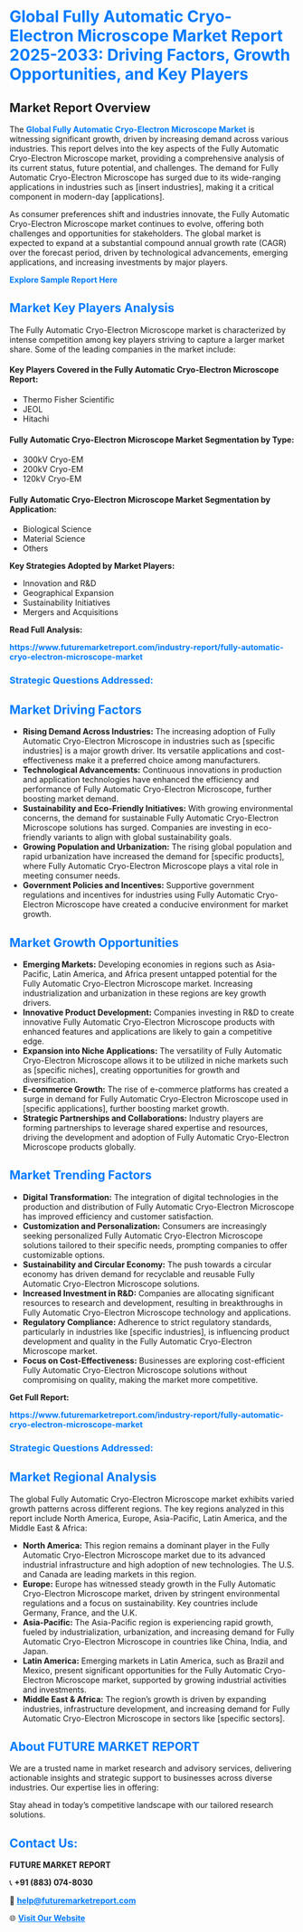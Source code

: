 <h1 style="color: #007BFF;">Global Fully Automatic Cryo-Electron Microscope Market Report 2025-2033: Driving Factors, Growth Opportunities, and Key Players</h1>

<section id="overview">
<h2>Market Report Overview</h2>
<p>The <a href="https://www.futuremarketreport.com/industry-report/fully-automatic-cryo-electron-microscope-market" style="color: #007BFF; text-decoration: none;"><strong>Global Fully Automatic Cryo-Electron Microscope Market</strong></a> is witnessing significant growth, driven by increasing demand across various industries. This report delves into the key aspects of the Fully Automatic Cryo-Electron Microscope market, providing a comprehensive analysis of its current status, future potential, and challenges. The demand for Fully Automatic Cryo-Electron Microscope has surged due to its wide-ranging applications in industries such as [insert industries], making it a critical component in modern-day [applications].</p>
<p>As consumer preferences shift and industries innovate, the Fully Automatic Cryo-Electron Microscope market continues to evolve, offering both challenges and opportunities for stakeholders. The global market is expected to expand at a substantial compound annual growth rate (CAGR) over the forecast period, driven by technological advancements, emerging applications, and increasing investments by major players.</p>
</section>

<section id="overview">
<p><a href="https://www.futuremarketreport.com/request-sample/reportId=115766" style="color: #007BFF; text-decoration: none;"><strong>Explore Sample Report Here</strong></a></p>
</section>

<section id="key-players">
<h2 style="color: #007BFF;">Market Key Players Analysis</h2>
<p>The Fully Automatic Cryo-Electron Microscope market is characterized by intense competition among key players striving to capture a larger market share. Some of the leading companies in the market include:</p>
<h4>Key Players Covered in the Fully Automatic Cryo-Electron Microscope Report:</h4>
<ul><li>Thermo Fisher Scientific</li><li>JEOL</li><li>Hitachi</li></ul>
<h4>Fully Automatic Cryo-Electron Microscope Market Segmentation by Type:</h4>
<ul><li>300kV Cryo-EM</li><li>200kV Cryo-EM</li><li>120kV Cryo-EM</li></ul>

<h4>Fully Automatic Cryo-Electron Microscope Market Segmentation by Application:</h4>
<ul><li>Biological Science</li><li>Material Science</li><li>Others</li></ul>
<p><strong>Key Strategies Adopted by Market Players:</strong></p>
<ul>
<li>Innovation and R&D</li>
<li>Geographical Expansion</li>
<li>Sustainability Initiatives</li>
<li>Mergers and Acquisitions</li>
</ul>
</section>

<section>
<p><strong>Read Full Analysis: </strong></p><a href="https://www.futuremarketreport.com/industry-report/fully-automatic-cryo-electron-microscope-market" style="color: #007BFF; text-decoration: none;"><strong>https://www.futuremarketreport.com/industry-report/fully-automatic-cryo-electron-microscope-market</strong></a>
<h3 style="color: #007BFF;">Strategic Questions Addressed:</h3>
</section>

<section id="driving-factors">
<h2 style="color: #007BFF;">Market Driving Factors</h2>
<ul>
<li><strong>Rising Demand Across Industries:</strong> The increasing adoption of Fully Automatic Cryo-Electron Microscope in industries such as [specific industries] is a major growth driver. Its versatile applications and cost-effectiveness make it a preferred choice among manufacturers.</li>
<li><strong>Technological Advancements:</strong> Continuous innovations in production and application technologies have enhanced the efficiency and performance of Fully Automatic Cryo-Electron Microscope, further boosting market demand.</li>
<li><strong>Sustainability and Eco-Friendly Initiatives:</strong> With growing environmental concerns, the demand for sustainable Fully Automatic Cryo-Electron Microscope solutions has surged. Companies are investing in eco-friendly variants to align with global sustainability goals.</li>
<li><strong>Growing Population and Urbanization:</strong> The rising global population and rapid urbanization have increased the demand for [specific products], where Fully Automatic Cryo-Electron Microscope plays a vital role in meeting consumer needs.</li>
<li><strong>Government Policies and Incentives:</strong> Supportive government regulations and incentives for industries using Fully Automatic Cryo-Electron Microscope have created a conducive environment for market growth.</li>
</ul>
</section>

<section id="growth-opportunities">
<h2 style="color: #007BFF;">Market Growth Opportunities</h2>
<ul>
<li><strong>Emerging Markets:</strong> Developing economies in regions such as Asia-Pacific, Latin America, and Africa present untapped potential for the Fully Automatic Cryo-Electron Microscope market. Increasing industrialization and urbanization in these regions are key growth drivers.</li>
<li><strong>Innovative Product Development:</strong> Companies investing in R&D to create innovative Fully Automatic Cryo-Electron Microscope products with enhanced features and applications are likely to gain a competitive edge.</li>
<li><strong>Expansion into Niche Applications:</strong> The versatility of Fully Automatic Cryo-Electron Microscope allows it to be utilized in niche markets such as [specific niches], creating opportunities for growth and diversification.</li>
<li><strong>E-commerce Growth:</strong> The rise of e-commerce platforms has created a surge in demand for Fully Automatic Cryo-Electron Microscope used in [specific applications], further boosting market growth.</li>
<li><strong>Strategic Partnerships and Collaborations:</strong> Industry players are forming partnerships to leverage shared expertise and resources, driving the development and adoption of Fully Automatic Cryo-Electron Microscope products globally.</li>
</ul>
</section>

<section id="trending-factors">
<h2 style="color: #007BFF;">Market Trending Factors</h2>
<ul>
<li><strong>Digital Transformation:</strong> The integration of digital technologies in the production and distribution of Fully Automatic Cryo-Electron Microscope has improved efficiency and customer satisfaction.</li>
<li><strong>Customization and Personalization:</strong> Consumers are increasingly seeking personalized Fully Automatic Cryo-Electron Microscope solutions tailored to their specific needs, prompting companies to offer customizable options.</li>
<li><strong>Sustainability and Circular Economy:</strong> The push towards a circular economy has driven demand for recyclable and reusable Fully Automatic Cryo-Electron Microscope solutions.</li>
<li><strong>Increased Investment in R&D:</strong> Companies are allocating significant resources to research and development, resulting in breakthroughs in Fully Automatic Cryo-Electron Microscope technology and applications.</li>
<li><strong>Regulatory Compliance:</strong> Adherence to strict regulatory standards, particularly in industries like [specific industries], is influencing product development and quality in the Fully Automatic Cryo-Electron Microscope market.</li>
<li><strong>Focus on Cost-Effectiveness:</strong> Businesses are exploring cost-efficient Fully Automatic Cryo-Electron Microscope solutions without compromising on quality, making the market more competitive.</li>
</ul>
</section>

<section>
<p><strong>Get Full Report: </strong></p><a href="https://www.futuremarketreport.com/industry-report/fully-automatic-cryo-electron-microscope-market" style="color: #007BFF; text-decoration: none;"><strong>https://www.futuremarketreport.com/industry-report/fully-automatic-cryo-electron-microscope-market</strong></a>
<h3 style="color: #007BFF;">Strategic Questions Addressed:</h3>
</section>


<section id="regional-analysis">
<h2 style="color: #007BFF;">Market Regional Analysis</h2>
<p>The global Fully Automatic Cryo-Electron Microscope market exhibits varied growth patterns across different regions. The key regions analyzed in this report include North America, Europe, Asia-Pacific, Latin America, and the Middle East & Africa:</p>
<ul>
<li><strong>North America:</strong> This region remains a dominant player in the Fully Automatic Cryo-Electron Microscope market due to its advanced industrial infrastructure and high adoption of new technologies. The U.S. and Canada are leading markets in this region.</li>
<li><strong>Europe:</strong> Europe has witnessed steady growth in the Fully Automatic Cryo-Electron Microscope market, driven by stringent environmental regulations and a focus on sustainability. Key countries include Germany, France, and the U.K.</li>
<li><strong>Asia-Pacific:</strong> The Asia-Pacific region is experiencing rapid growth, fueled by industrialization, urbanization, and increasing demand for Fully Automatic Cryo-Electron Microscope in countries like China, India, and Japan.</li>
<li><strong>Latin America:</strong> Emerging markets in Latin America, such as Brazil and Mexico, present significant opportunities for the Fully Automatic Cryo-Electron Microscope market, supported by growing industrial activities and investments.</li>
<li><strong>Middle East & Africa:</strong> The region’s growth is driven by expanding industries, infrastructure development, and increasing demand for Fully Automatic Cryo-Electron Microscope in sectors like [specific sectors].</li>
</ul>
</section>

<footer>
<h2 style="color: #007BFF;">About FUTURE MARKET REPORT</h2>
<p>We are a trusted name in market research and advisory services, delivering actionable insights and strategic support to businesses across diverse industries. Our expertise lies in offering:</p>

<p>Stay ahead in today’s competitive landscape with our tailored research solutions.</p>

<h2 style="color: #007BFF;">Contact Us:</h2>
<p><strong>FUTURE MARKET REPORT</strong></p>
<p>📞 <strong>+91 (883) 074-8030</strong></p>
<p>📧 <strong><a href="mailto:help@futuremarketreport.com" style="color: #007BFF;">help@futuremarketreport.com</a></strong></p>
<p>🌐 <strong><a href="https://www.futuremarketreport.com/" style="color: #007BFF;">Visit Our Website</a></strong></p>
</footer>